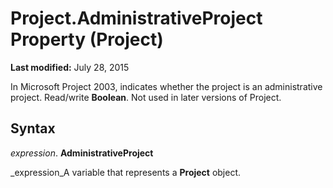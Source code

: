 
# Project.AdministrativeProject Property (Project)

 **Last modified:** July 28, 2015

In Microsoft Project 2003, indicates whether the project is an administrative project. Read/write  **Boolean**. Not used in later versions of Project.

## Syntax

 _expression_. **AdministrativeProject**

 _expression_A variable that represents a  **Project** object.

